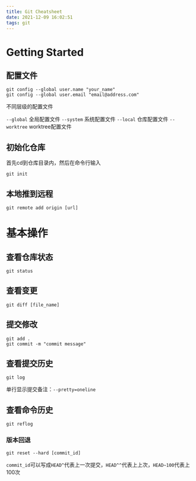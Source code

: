```yaml
---
title: Git Cheatsheet
date: 2021-12-09 16:02:51
tags: git
---
```


# Getting Started
## 配置文件
```shell
git config --global user.name "your_name"
git config --global user.email "email@address.com"
```

不同层级的配置文件

`--global` 全局配置文件
`--system` 系统配置文件
`--local` 仓库配置文件
`--worktree` worktree配置文件

## 初始化仓库
首先cd到仓库目录内，然后在命令行输入
```shell
git init
```

## 本地推到远程
```shell
git remote add origin [url]
```

# 基本操作
## 查看仓库状态
```shell
git status
```

## 查看变更
```shell
git diff [file_name]
```

## 提交修改
```shell
git add .
git commit -m "commit message"
```

## 查看提交历史
```shell
git log
```
单行显示提交备注：`--pretty=oneline`

## 查看命令历史
```shell
git reflog
```

### 版本回退
```shell
git reset --hard [commit_id]
```
`commit_id`可以写成`HEAD^`代表上一次提交，`HEAD^^`代表上上次，`HEAD~100`代表上100次
